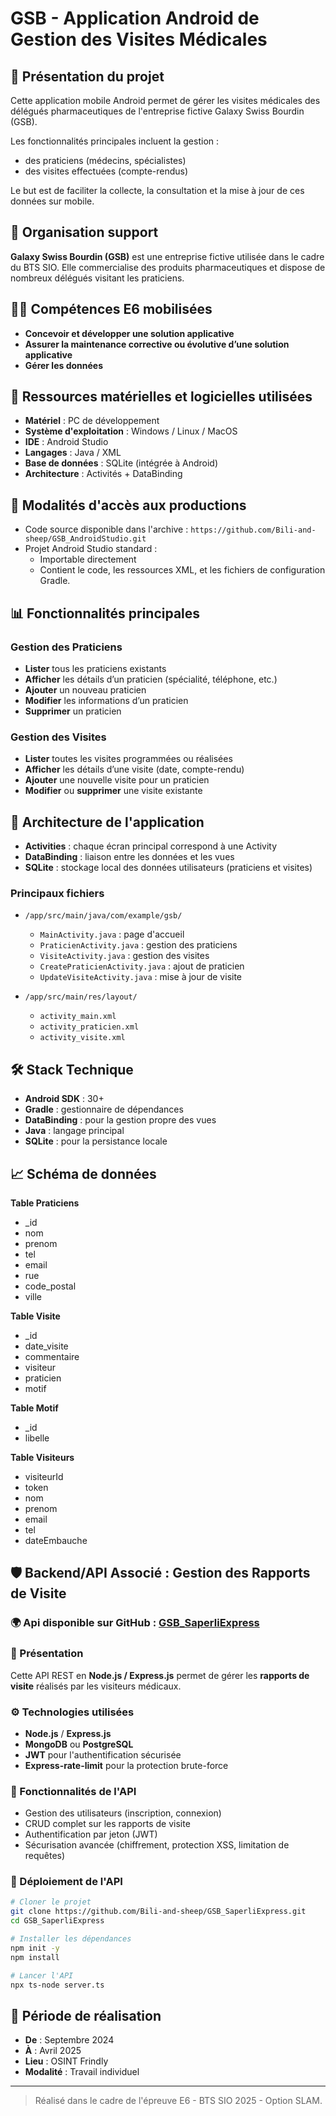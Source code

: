 
# GSB - Application Android de Gestion des Visites Médicales

## 📄 Présentation du projet

Cette application mobile Android permet de gérer les visites médicales des délégués pharmaceutiques de l'entreprise fictive Galaxy Swiss Bourdin (GSB). 

Les fonctionnalités principales incluent la gestion :
- des praticiens (médecins, spécialistes)
- des visites effectuées (compte-rendus)

Le but est de faciliter la collecte, la consultation et la mise à jour de ces données sur mobile.

## 🏢 Organisation support

**Galaxy Swiss Bourdin (GSB)** est une entreprise fictive utilisée dans le cadre du BTS SIO. Elle commercialise des produits pharmaceutiques et dispose de nombreux délégués visitant les praticiens.

## 🧑‍💻 Compétences E6 mobilisées

- **Concevoir et développer une solution applicative**
- **Assurer la maintenance corrective ou évolutive d’une solution applicative**
- **Gérer les données**

## 🔧 Ressources matérielles et logicielles utilisées

- **Matériel** : PC de développement
- **Système d'exploitation** : Windows / Linux / MacOS
- **IDE** : Android Studio
- **Langages** : Java / XML
- **Base de données** : SQLite (intégrée à Android)
- **Architecture** : Activités + DataBinding

## 👥 Modalités d'accès aux productions

- Code source disponible dans l'archive : `https://github.com/Bili-and-sheep/GSB_AndroidStudio.git`
- Projet Android Studio standard : 
  - Importable directement
  - Contient le code, les ressources XML, et les fichiers de configuration Gradle.

## 📊 Fonctionnalités principales

### Gestion des Praticiens
- **Lister** tous les praticiens existants
- **Afficher** les détails d’un praticien (spécialité, téléphone, etc.)
- **Ajouter** un nouveau praticien
- **Modifier** les informations d’un praticien
- **Supprimer** un praticien

### Gestion des Visites
- **Lister** toutes les visites programmées ou réalisées
- **Afficher** les détails d’une visite (date, compte-rendu)
- **Ajouter** une nouvelle visite pour un praticien
- **Modifier** ou **supprimer** une visite existante

## 🔄 Architecture de l'application

- **Activities** : chaque écran principal correspond à une Activity
- **DataBinding** : liaison entre les données et les vues
- **SQLite** : stockage local des données utilisateurs (praticiens et visites)

### Principaux fichiers
- `/app/src/main/java/com/example/gsb/`
  - `MainActivity.java` : page d'accueil
  - `PraticienActivity.java` : gestion des praticiens
  - `VisiteActivity.java` : gestion des visites
  - `CreatePraticienActivity.java` : ajout de praticien
  - `UpdateVisiteActivity.java` : mise à jour de visite

- `/app/src/main/res/layout/`
  - `activity_main.xml`
  - `activity_praticien.xml`
  - `activity_visite.xml`

## 🛠️ Stack Technique

- **Android SDK** : 30+
- **Gradle** : gestionnaire de dépendances
- **DataBinding** : pour la gestion propre des vues
- **Java** : langage principal
- **SQLite** : pour la persistance locale

## 📈 Schéma de données

**Table Praticiens**
* _id
* nom
* prenom
* tel
* email
* rue
* code_postal
* ville

**Table Visite**
* _id
* date_visite
* commentaire
* visiteur
* praticien
* motif

**Table Motif**
- _id
- libelle

**Table Visiteurs**
* visiteurId
* token
* nom
* prenom
* email
* tel
* dateEmbauche

## 🛡️ Backend/API Associé : Gestion des Rapports de Visite

### 🌍 Api disponible sur GitHub : [GSB_SaperliExpress](https://github.com/Bili-and-sheep/GSB_SaperliExpress.git)
### 🔗 Présentation
Cette API REST en **Node.js / Express.js** permet de gérer les **rapports de visite** réalisés par les visiteurs médicaux.

### ⚙️ Technologies utilisées
- **Node.js** / **Express.js**
- **MongoDB** ou **PostgreSQL**
- **JWT** pour l'authentification sécurisée
- **Express-rate-limit** pour la protection brute-force

### 🚀 Fonctionnalités de l'API
- Gestion des utilisateurs (inscription, connexion)
- CRUD complet sur les rapports de visite
- Authentification par jeton (JWT)
- Sécurisation avancée (chiffrement, protection XSS, limitation de requêtes)

### 🧪 Déploiement de l'API
```bash
# Cloner le projet
git clone https://github.com/Bili-and-sheep/GSB_SaperliExpress.git
cd GSB_SaperliExpress
```
```bash
# Installer les dépendances
npm init -y
npm install
```
```bash
# Lancer l'API
npx ts-node server.ts
```

## 📆 Période de réalisation

- **De** : Septembre 2024
- **À** : Avril 2025
- **Lieu** : OSINT Frindly
- **Modalité** : Travail individuel

---

> Réalisé dans le cadre de l'épreuve E6 - BTS SIO 2025 - Option SLAM.
